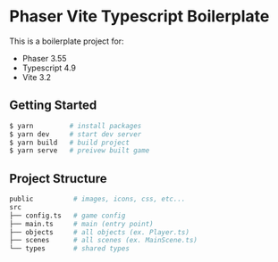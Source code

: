 # Phaser Vite Typescript Boilerplate

This is a boilerplate project for:

- Phaser 3.55
- Typescript 4.9
- Vite 3.2

## Getting Started

```bash
$ yarn         # install packages
$ yarn dev     # start dev server
$ yarn build   # build project
$ yarn serve   # preivew built game
```

## Project Structure
```bash
public          # images, icons, css, etc...
src
├── config.ts   # game config
├── main.ts     # main (entry point)
├── objects     # all objects (ex. Player.ts)
├── scenes      # all scenes (ex. MainScene.ts)
└── types       # shared types
```